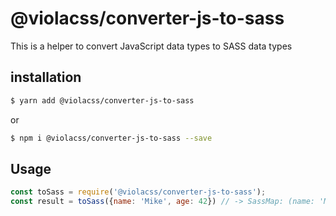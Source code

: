 # @violacss/converter-js-to-sass

This is a helper to convert JavaScript data types to SASS data types

## installation

```bash
$ yarn add @violacss/converter-js-to-sass
```
or
```bash
$ npm i @violacss/converter-js-to-sass --save
```

## Usage

```javascript
const toSass = require('@violacss/converter-js-to-sass');
const result = toSass({name: 'Mike', age: 42}) // -> SassMap: (name: 'Mike', age: 42)
```
